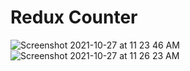 # Redux Counter
![Screenshot 2021-10-27 at 11 23 46 AM](https://user-images.githubusercontent.com/65220903/139008295-e2cae397-e9cb-4b30-8807-133875ffb786.png)
![Screenshot 2021-10-27 at 11 26 23 AM](https://user-images.githubusercontent.com/65220903/139008305-f8251f8d-9507-48a7-b41d-37c50900ef5c.png)
